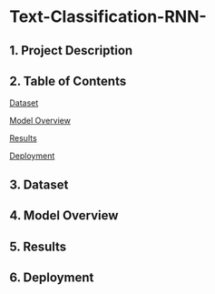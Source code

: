 # Text-Classification-RNN-

## 1. Project Description


## 2. Table of Contents
[Dataset](https://github.com/elnemr19/Text-Classification-RNN-/blob/main/README.md#3-dataset)

[Model Overview]()


[Results]()

[Deployment]()


## 3. Dataset

## 4. Model Overview

## 5. Results

## 6. Deployment
